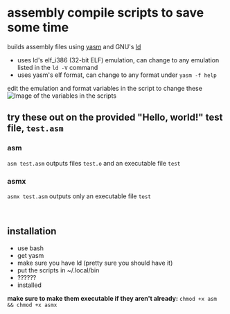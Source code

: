 # assembly compile scripts to save some time
builds assembly files using [yasm](https://yasm.tortall.net/) and GNU's [ld](https://linux.die.net/man/1/ld)

 * uses ld's elf_i386 (32-bit ELF) emulation, can change to any emulation listed in the `ld -V` command
 * uses yasm's elf format, can change to any format under `yasm -f help`

edit the emulation and format variables in the script to change these</br>
![Image of the variables in the scripts](https://i.imgur.com/p0KIYFT.png)


## try these out on the provided "Hello, world!" test file, `test.asm`
### asm
`asm test.asm` outputs files `test.o` and an executable file `test`
### asmx
`asmx test.asm` outputs only an executable file `test`


</br>




## installation
 * use bash
 * get yasm
 * make sure you have ld (pretty sure you should have it)
 * put the scripts in ~/.local/bin
 * ??????
 * installed

**make sure to make them executable if they aren't already:** `chmod +x asm && chmod +x asmx`
